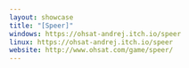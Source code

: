 ```yaml
---
layout: showcase
title: "[Speer]"
windows: https://ohsat-andrej.itch.io/speer
linux: https://ohsat-andrej.itch.io/speer
website: http://www.ohsat.com/game/speer/
---
```

